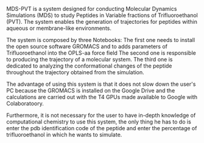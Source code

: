 MDS-PVT is a system designed for conducting Molecular Dynamics Simulations (MDS) to study Peptides in Variable fractions of Trifluoroethanol (PVT). The system enables the generation of trajectories for peptides within aqueous or membrane-like environments.

The system is composed by three Notebooks:
The first one needs to install the open source software GROMACS and to adds parameters of Trifluoroethanol into the OPLS-aa force field
The second one is responsible to producing the trajectory of a molecular system.
The third one is dedicated to analyzing the conformational changes of the peptide throughout the trajectory obtained from the simulation.

The advantage of using this system is that it does not slow down the user's PC because the GROMACS is installed on the Google Drive and the calculations are carried out with the T4 GPUs made available to Google with Colaboratoory.

Furthermore, it is not necessary for the user to have in-depth knowledge of computational chemistry to use this system, the only thing he has to do is enter the pdb identification code of the peptide and enter the percentage of trifluoroethanol in which he wants to simulate.
